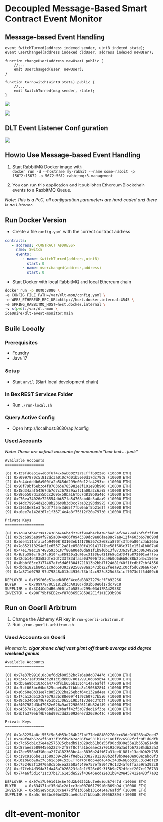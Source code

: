 # Decoupled Message-Based Smart Contract Event Monitor

## Message-based Event Handling

```solidity
event SwitchTurned(address indexed sender, uint8 indexed state);
event UserChanged(address indexed oldUser, address indexed newUser);

function changeUser(address newUser) public {
    //...
    emit UserChanged(user, newUser);
}

function turnSwitch(uint8 state) public {
    //...
    emit SwitchTurned(msg.sender, state);
}
```

![](https://i.imgur.com/rLOTfEj.png)

![](https://i.imgur.com/4oOx2Ly.png)

## DLT Event Listener Configuration

![](https://i.imgur.com/pAk2lHrh.png)

## Howto Use Message-based Event Handling

1. Start RabbitMQ Docker image with   
`docker run -d --hostname my-rabbit --name some-rabbit -p 15672:15672 -p 5672:5672 rabbitmq:3-management`

2. You can run this application and it publishes Ethereum Blockchain events to a RabbitMQ Queue.

_Note: This is a PoC, all configuration parameters are hard-coded and there is no Listener._

## Run Docker Version

* Create a file `config.yaml` with the correct contract address

```yaml
contracts:
   - address: <CONTRACT_ADDRESS>
     name: Switch
     events:
        - name: SwitchTurned(address,uint8)
          start: 0
        - name: UserChanged(address,address)
          start: 0
```
* Start Docker with local RabbitMQ and local Ethereum chain

```bash
docker run -p 8080:8080 \
-e CONFIG_FILE_PATH=/var/dlt-mon/config.yaml \
-e WEB3_ETHEREUM_RPC_URL=http://host.docker.internal:8545 \
-e SPRING_RABBITMQ_HOST=host.docker.internal \
-v $(pwd):/var/dlt-mon \
ice0nine/dlt-event-monitor:main
```
## Build Locally

### Prerequisites

* Foundry
* Java 17

### Setup

* Start `anvil` (Start local development chain)

### In Bex REST Services Folder

* Run `./run-local.sh`

### Query Active Config

* Open http://localhost:8080/api/config

### Used Accounts

_Note: These are default accounts for mnemonic "test test ... junk"_

```
Available Accounts
==================

(0) 0xf39fd6e51aad88f6f4ce6ab8827279cfffb92266 (10000 ETH)
(1) 0x70997970c51812dc3a010c7d01b50e0d17dc79c8 (10000 ETH)
(2) 0x3c44cdddb6a900fa2b585dd299e03d12fa4293bc (10000 ETH)
(3) 0x90f79bf6eb2c4f870365e785982e1f101e93b906 (10000 ETH)
(4) 0x15d34aaf54267db7d7c367839aaf71a00a2c6a65 (10000 ETH)
(5) 0x9965507d1a55bcc2695c58ba16fb37d819b0a4dc (10000 ETH)
(6) 0x976ea74026e726554db657fa54763abd0c3a0aa9 (10000 ETH)
(7) 0x14dc79964da2c08b23698b3d3cc7ca32193d9955 (10000 ETH)
(8) 0x23618e81e3f5cdf7f54c3d65f7fbc0abf5b21e8f (10000 ETH)
(9) 0xa0ee7a142d267c1f36714e4a8f75612f20a79720 (10000 ETH)

Private Keys
==================

(0) 0xac0974bec39a17e36ba4a6b4d238ff944bacb478cbed5efcae784d7bf4f2ff80
(1) 0x59c6995e998f97a5a0044966f0945389dc9e86dae88c7a8412f4603b6b78690d
(2) 0x5de4111afa1a4b94908f83103eb1f1706367c2e68ca870fc3fb9a804cdab365a
(3) 0x7c852118294e51e653712a81e05800f419141751be58f605c371e15141b007a6
(4) 0x47e179ec197488593b187f80a00eb0da91f1b9d0b13f8733639f19c30a34926a
(5) 0x8b3a350cf5c34c9194ca85829a2df0ec3153be0318b5e2d3348e872092edffba
(6) 0x92db14e403b83dfe3df233f83dfa3a0d7096f21ca9b0d6d6b8d88b2b4ec1564e
(7) 0x4bbbf85ce3377467afe5d46f804f221813b2bb87f24d81f60f1fcdbf7cbf4356
(8) 0xdbda1821b80551c9d65939329250298aa3472ba22feea921c0cf5d620ea67b97
(9) 0x2a871d0798f97d79848a013d4936a73bf4cc922c825d33c1cf7073dff6d409c6

DEPLOYER = 0xf39Fd6e51aad88F6F4ce6aB8827279cffFb92266;
BUYER    = 0x70997970C51812dc3A010C7d01b50e0d17dc79C8;
SUPPLIER = 0x3C44CdDdB6a900fa2b585dd299e03d12FA4293BC;
INVESTOR = 0x90F79bf6EB2c4f870365E785982E1f101E93b906;
```

## Run on Goerli Arbitrum

1. Change the Alchemy API key in `run-goerli-arbitrum.sh`
2. Run `./run-goerli-arbitrum.sh`

### Used Accounts on Goerli

_Mnemonic: **cigar phone chief vast giant off thumb average add degree weekend genius**_

```
Available Accounts
==================

(0) 0x97e37b991610c8ef6d2b00532bc7e6e8dd87447d (10000 ETH)
(1) 0x634571af35d43c2d1cc3de00706179910d869b94 (10000 ETH)
(2) 0xbb5ae9bc103cca477dfd1b656b131c414a76afdf (10000 ETH)
(3) 0xa5cf663bc60bd325cae6d9a7fbbba8c190562894 (10000 ETH)
(4) 0xe6c60e8b31ee7c8052322ba26ebcf64c132ad4ea (10000 ETH)
(5) 0xf7ca12d512c57679a3b388e09f41a92607c7b5a6 (10000 ETH)
(6) 0xe9c634bbbf867851b213065519b3f173dec3fb2f (10000 ETH)
(7) 0x3407982d3bd7982e626a9ad7298696116b82df89 (10000 ETH)
(8) 0xd4557a7e1cda060d9128baff42f5c07ded16f3ce (10000 ETH)
(9) 0x9bfa379ebf0b766d99c3dd25092e4e7d2039c48c (10000 ETH)

Private Keys
==================

(0) 0x2e82254a0c1555f5e3d953e264b237bf77de08880278dcc63dc9f0263b42eed7
(1) 0xda8f0eb52ceff6033f35fd9da2ec06fae531b712c1a0ffcc6502fcfc0f1d8dfb
(2) 0xc7c65cb1c35e4a2575325cbadb91d828cb51b6a55f90cd930e55a1b550a514d8
(3) 0xb87aee2589045e5222442f87f8cf4a1bceaec2a70193d9a3adfb67258adb23a3
(4) 0x72ee558bd356eaa2f74382368bc4ac8836b24f967a31ee81881c13adb9b2b735
(5) 0xc19c9166be11158933942d47f0eb9233827812188b2df8b50ee0e968ecabc8f3
(6) 0xb820b60e8a27c561d590c53bcff0f70f8054d00c40c34d9e6b6631bc3b348f29
(7) 0xc752462f12070a0c5b6cea2268a4249e757ef8b0479c1324af6ffaa597a392c8
(8) 0xaf7feb4d39da31da46a7b26823fa1c1f526c09c3f5b9e752dfdcf207ce176783
(9) 0x774a6f5d1c711c37b17161e5de529f43646ecda2e31b8429e457412e483f7a02

DEPLOYER = 0x97e37b991610c8ef6d2b00532bc7e6e8dd87447d (10000 ETH)
BUYER    = 0x634571af35d43c2d1cc3de00706179910d869b94 (10000 ETH)
INVESTOR = 0xbb5ae9bc103cca477dfd1b656b131c414a76afdf (10000 ETH)
SUPPLIER = 0xa5cf663bc60bd325cae6d9a7fbbba8c190562894 (10000 ETH)
```
# dlt-event-monitor
